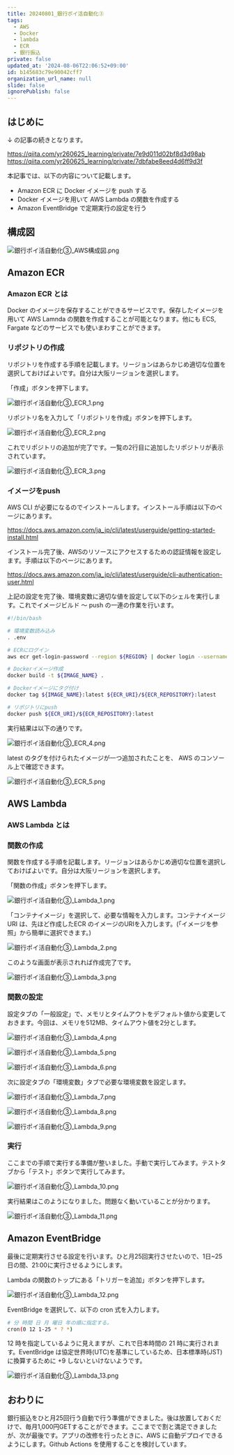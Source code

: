 ```yaml
---
title: 20240801_銀行ポイ活自動化③
tags:
  - AWS
  - Docker
  - lambda
  - ECR
  - 銀行振込
private: false
updated_at: '2024-08-06T22:06:52+09:00'
id: b145683c79e90042cff7
organization_url_name: null
slide: false
ignorePublish: false
---
```

## はじめに

↓ の記事の続きとなります。

https://qiita.com/yr260625_learning/private/7e9d011d02bf8d3d98ab
https://qiita.com/yr260625_learning/private/7dbfabe8eed4d6ff9d3f

本記事では、以下の内容について記載します。
* Amazon ECR に Docker イメージを push する
* Docker イメージを用いて AWS Lambda の関数を作成する
* Amazon EventBridge で定期実行の設定を行う

## 構成図

![銀行ポイ活自動化③_AWS構成図.png](https://qiita-image-store.s3.ap-northeast-1.amazonaws.com/0/1681290/48efa8eb-416e-64a6-bf8c-59c708e1d691.png)

## Amazon ECR

### Amazon ECR とは

Docker のイメージを保存することができるサービスです。保存したイメージを用いて AWS Lamnda の関数を作成することが可能となります。他にも ECS, Fargate などのサービスでも使いまわすことができます。

### リポジトリの作成

リポジトリを作成する手順を記載します。リージョンはあらかじめ適切な位置を選択しておけばよいです。自分は大阪リージョンを選択します。

「作成」ボタンを押下します。

![銀行ポイ活自動化③_ECR_1.png](https://qiita-image-store.s3.ap-northeast-1.amazonaws.com/0/1681290/b93b989e-8f6f-36eb-377a-d5355d839929.png)

リポジトリ名を入力して「リポジトリを作成」ボタンを押下します。

![銀行ポイ活自動化③_ECR_2.png](https://qiita-image-store.s3.ap-northeast-1.amazonaws.com/0/1681290/c619b0cb-e17b-b10c-319b-6764f886d861.png)

これでリポジトリの追加が完了です。一覧の2行目に追加したリポジトリが表示されています。

![銀行ポイ活自動化③_ECR_3.png](https://qiita-image-store.s3.ap-northeast-1.amazonaws.com/0/1681290/aba9e16b-6a75-f494-ff20-92e464f3dad9.png)

### イメージをpush

AWS CLI が必要になるのでインストールします。インストール手順は以下のページにあります。

https://docs.aws.amazon.com/ja_jp/cli/latest/userguide/getting-started-install.html

インストール完了後、AWSのリソースにアクセスするための認証情報を設定します。手順は以下のページにあります。

https://docs.aws.amazon.com/ja_jp/cli/latest/userguide/cli-authentication-user.html

上記の設定を完了後、環境変数に適切な値を設定して以下のシェルを実行します。これでイメージビルド ～ push の一連の作業を行います。

```bash
#!/bin/bash

# 環境変数読み込み
. .env

# ECRにログイン
aws ecr get-login-password --region ${REGION} | docker login --username AWS --password-stdin ${ECR_URI}

# Dockerイメージ作成
docker build -t ${IMAGE_NAME} .

# Dockerイメージにタグ付け
docker tag ${IMAGE_NAME}:latest ${ECR_URI}/${ECR_REPOSITORY}:latest

# リポジトリにpush
docker push ${ECR_URI}/${ECR_REPOSITORY}:latest
```

実行結果は以下の通りです。

![銀行ポイ活自動化③_ECR_4.png](https://qiita-image-store.s3.ap-northeast-1.amazonaws.com/0/1681290/13143da5-dadf-e4d4-eed7-30626062a0ac.png)

latest のタグを付けられたイメージが一つ追加されたことを、 AWS のコンソール上で確認できます。

![銀行ポイ活自動化③_ECR_5.png](https://qiita-image-store.s3.ap-northeast-1.amazonaws.com/0/1681290/aca483cc-1ef9-8ead-57f7-c5c235532446.png)


## AWS Lambda

### AWS Lambda とは



### 関数の作成

関数を作成する手順を記載します。リージョンはあらかじめ適切な位置を選択しておけばよいです。自分は大阪リージョンを選択します。

「関数の作成」ボタンを押下します。

![銀行ポイ活自動化③_Lambda_1.png](https://qiita-image-store.s3.ap-northeast-1.amazonaws.com/0/1681290/f0acb406-a4e2-4dce-b5ee-81e7ae81d7dd.png)

「コンテナイメージ」を選択して、必要な情報を入力します。コンテナイメージURI は、先ほど作成したECR のイメージのURIを入力します。(「イメージを参照」から簡単に選択できます。)

![銀行ポイ活自動化③_Lambda_2.png](https://qiita-image-store.s3.ap-northeast-1.amazonaws.com/0/1681290/3a3a2363-ad94-6785-21bc-dc78e5796241.png)

このような画面が表示されれば作成完了です。

![銀行ポイ活自動化③_Lambda_3.png](https://qiita-image-store.s3.ap-northeast-1.amazonaws.com/0/1681290/b82b1f28-08be-378a-d247-b4cb3fbe456b.png)

### 関数の設定

設定タブの「一般設定」で、メモリとタイムアウトをデフォルト値から変更しておきます。今回は、メモリを512MB、タイムアウト値を2分とします。

![銀行ポイ活自動化③_Lambda_4.png](https://qiita-image-store.s3.ap-northeast-1.amazonaws.com/0/1681290/a2b33cdb-ce2a-56d9-0ed2-e523fa665310.png)

![銀行ポイ活自動化③_Lambda_5.png](https://qiita-image-store.s3.ap-northeast-1.amazonaws.com/0/1681290/74458e32-70f6-9f05-36f5-3595cf6126f4.png)

![銀行ポイ活自動化③_Lambda_6.png](https://qiita-image-store.s3.ap-northeast-1.amazonaws.com/0/1681290/a2518c7a-c6f4-a7f8-2080-65c5d2de3684.png)

次に設定タブの「環境変数」タブで必要な環境変数を設定します。

![銀行ポイ活自動化③_Lambda_7.png](https://qiita-image-store.s3.ap-northeast-1.amazonaws.com/0/1681290/44d847e4-3196-8d66-0654-1cf87330093b.png)

![銀行ポイ活自動化③_Lambda_8.png](https://qiita-image-store.s3.ap-northeast-1.amazonaws.com/0/1681290/91f118ac-2e48-42a1-51c4-77fc34e2a922.png)

![銀行ポイ活自動化③_Lambda_9.png](https://qiita-image-store.s3.ap-northeast-1.amazonaws.com/0/1681290/72e6fb6f-34b0-2bce-15e1-338ed901956d.png)


### 実行

ここまでの手順で実行する準備が整いました。手動で実行してみます。テストタブから「テスト」ボタンで実行してみます。

![銀行ポイ活自動化③_Lambda_10.png](https://qiita-image-store.s3.ap-northeast-1.amazonaws.com/0/1681290/38913c32-a079-b876-b25d-1e6a9ab672b7.png)

実行結果はこのようになりました。問題なく動いていることが分かります。

![銀行ポイ活自動化③_Lambda_11.png](https://qiita-image-store.s3.ap-northeast-1.amazonaws.com/0/1681290/77939eed-5d40-2751-632e-9ae6537cf82b.png)

## Amazon EventBridge

最後に定期実行させる設定を行います。ひと月25回実行させたいので、1日~25日の間、21:00に実行させるようにします。


Lambda の関数のトップにある「トリガーを追加」ボタンを押下します。

![銀行ポイ活自動化③_Lambda_12.png](https://qiita-image-store.s3.ap-northeast-1.amazonaws.com/0/1681290/76b0c622-a4db-08a1-dc64-f69d1a83ee28.png)

EventBridge を選択して、以下の cron 式を入力します。

```bash
# 分 時間 日 月 曜日 年の順に指定する。
cron(0 12 1-25 * ? *)
```

12 時を指定しているように見えますが、これで日本時間の 21 時に実行されます。EventBridge は協定世界時(UTC)を基準にしているため、日本標準時(JST)に換算するために +9 しないといけないようです。

![銀行ポイ活自動化③_Lambda_13.png](https://qiita-image-store.s3.ap-northeast-1.amazonaws.com/0/1681290/9216014a-5eee-1c47-0f81-1c3fe4c61882.png)


## おわりに

銀行振込をひと月25回行う自動で行う準備ができました。後は放置しておくだけで、毎月1,000円GETすることができます。ここまでで割と満足できましたが、次が最後です。アプリの改修を行ったときに、AWS に自動デプロイできるようにします。Github Actions を使用することを検討しています。
